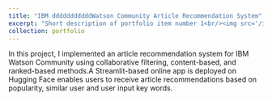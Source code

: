 ```yaml
---
title: "IBM dddddddddddWatson Community Article Recommendation System"
excerpt: "Short description of portfolio item number 1<br/><img src='/images/IBM.png'>"
collection: portfolio
---
```


In this project, I implemented an article recommendation system for IBM Watson Community using collaborative filtering, content-based, and ranked-based methods.A Streamlit-based online app is deployed on Hugging Face enables users to receive article recommendations based on popularity, similar user and user input key words.

